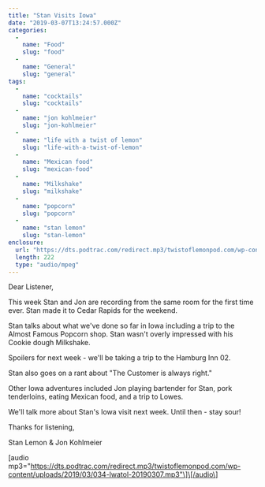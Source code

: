 ```yaml
---
title: "Stan Visits Iowa"
date: "2019-03-07T13:24:57.000Z"
categories: 
  - 
    name: "Food"
    slug: "food"
  - 
    name: "General"
    slug: "general"
tags: 
  - 
    name: "cocktails"
    slug: "cocktails"
  - 
    name: "jon kohlmeier"
    slug: "jon-kohlmeier"
  - 
    name: "life with a twist of lemon"
    slug: "life-with-a-twist-of-lemon"
  - 
    name: "Mexican food"
    slug: "mexican-food"
  - 
    name: "Milkshake"
    slug: "milkshake"
  - 
    name: "popcorn"
    slug: "popcorn"
  - 
    name: "stan lemon"
    slug: "stan-lemon"
enclosure: 
  url: "https://dts.podtrac.com/redirect.mp3/twistoflemonpod.com/wp-content/uploads/2019/03/034-lwatol-20190307.mp3"
  length: 222
  type: "audio/mpeg"
---
```


Dear Listener,

This week Stan and Jon are recording from the same room for the first time ever. Stan made it to Cedar Rapids for the weekend.

Stan talks about what we've done so far in Iowa including a trip to the Almost Famous Popcorn shop. Stan wasn't overly impressed with his Cookie dough Milkshake.

Spoilers for next week - we'll be taking a trip to the Hamburg Inn 02.

Stan also goes on a rant about "The Customer is always right."

Other Iowa adventures included Jon playing bartender for Stan, pork tenderloins, eating Mexican food, and a trip to Lowes.

We'll talk more about Stan's Iowa visit next week. Until then - stay sour!

Thanks for listening,

Stan Lemon & Jon Kohlmeier

\[audio mp3="https://dts.podtrac.com/redirect.mp3/twistoflemonpod.com/wp-content/uploads/2019/03/034-lwatol-20190307.mp3"\]\[/audio\]
